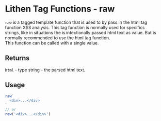 # Lithen Tag Functions - raw

`raw` is a tagged template function that is used to by pass in the html tag function XSS analysis.
This tag function is normally used for specifics strings, like in situations the is intectionally
passed html text as value. But is normally recommended to use the html tag function. <br />
This function can be called with a single value.

## Returns
`html` - type string - the parsed html text.

## Usage

```ts
raw`
  <div>...</div>
`
// or
raw('<div>...</div>')
```
